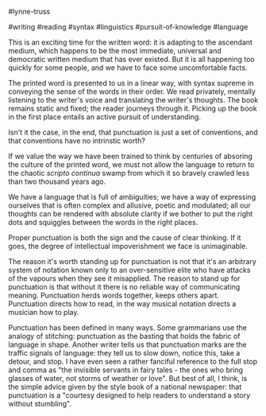 #lynne-truss

#writing #reading #syntax #linguistics #pursuit-of-knowledge #language 


This is an exciting time for the written word: it is adapting to the ascendant medium, which happens to be the most immediate, universal and democratic written medium that has ever existed. But it is all happening too quickly for some people, and we have to face some uncomfortable facts. 

The printed word is presented to us in a linear way, with syntax supreme in conveying the sense of the words in their order. We read privately, mentally listening to the writer's voice and translating the writer's thoughts. The book remains static and fixed; the reader journeys through it. Picking up the book in the first place entails an active pursuit of understanding. 

Isn't it the case, in the end, that punctuation is just a set of conventions, and that conventions have no intrinstic worth? 

If we value the way we have been trained to think by centuries of absoring the culture of the printed word, we must not allow the language to return to the chaotic *scripto continua* swamp from which it so bravely crawled less than two thousand years ago. 

We have a language that is full of ambiguities; we have a way of expressing ourselves that is often complex and allusive, poetic and modulated; all our thoughts can be rendered with absolute clarity if we bother to put the right dots and squiggles between the words in the right places. 

Proper punctuation is both the sign and the cause of clear thinking. If it goes, the degree of intellectual impoverishment we face is unimaginable. 

The reason it's worth standing up for punctuation is not that it's an arbitrary system of notation known only to an over-sensitive elite who have attacks of the vapours when they see it misapplied. The reason to stand up for punctuation is that without it there is no reliable way of communicating meaning. Punctuation herds words together, keeps others apart. Punctuation directs how to read, in the way musical notation directs a musician how to play.

Punctuation has been defined in many ways. Some grammarians use the analogy of stitching: punctuation as the basting that holds the fabric of language in shape. Another writer tells us that punctuation marks are the traffic signals of language: they tell us to slow down, notice this, take a detour, and stop. I have even seen a rather fanciful reference to the full stop and comma as "the invisible servants in fairy tales - the ones who bring glasses of water, not storms of weather or love". But best of all, I think, is the simple advice given by the style book of a national newspaper: that punctuation is a "courtesy designed to help readers to understand a story without stumbling".


